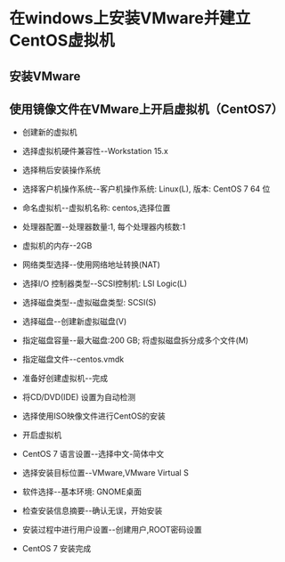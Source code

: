 # 在windows上安装VMware并建立CentOS虚拟机

## 安装VMware

## 使用镜像文件在VMware上开启虚拟机（CentOS7）

- 创建新的虚拟机

- 选择虚拟机硬件兼容性--Workstation 15.x

- 选择稍后安装操作系统

- 选择客户机操作系统--客户机操作系统: Linux(L), 版本: CentOS 7 64 位

- 命名虚拟机--虚拟机名称: centos,选择位置

- 处理器配置--处理器数量:1, 每个处理器内核数:1

- 虚拟机的内存--2GB

- 网络类型选择--使用网络地址转换(NAT)

- 选择I/O 控制器类型--SCSI控制机: LSI Logic(L)

- 选择磁盘类型--虚拟磁盘类型: SCSI(S)

- 选择磁盘--创建新虚拟磁盘(V)

- 指定磁盘容量--最大磁盘:200 GB; 将虚拟磁盘拆分成多个文件(M)

- 指定磁盘文件--centos.vmdk

- 准备好创建虚拟机--完成

- 将CD/DVD(IDE) 设置为自动检测

- 选择使用ISO映像文件进行CentOS的安装

- 开启虚拟机

- CentOS 7 语言设置--选择中文-简体中文

- 选择安装目标位置--VMware,VMware Virtual S

- 软件选择--基本环境: GNOME桌面

- 检查安装信息摘要--确认无误，开始安装

- 安装过程中进行用户设置--创建用户,ROOT密码设置

- CentOS 7 安装完成
